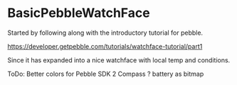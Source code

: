 # BasicPebbleWatchFace

Started by following along with the introductory tutorial for pebble.

https://developer.getpebble.com/tutorials/watchface-tutorial/part1

Since it has expanded into a nice watchface with local temp and conditions.


ToDo:
  Better colors for Pebble SDK 2
  Compass ?
  battery as bitmap
